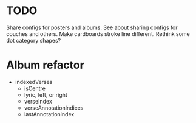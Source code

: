 # TODO
Share configs for posters and albums.
See about sharing configs for couches and others.
Make cardboards stroke line different.
Rethink some dot category shapes?

# Album refactor
* indexedVerses
    * isCentre
    * lyric, left, or right
    * verseIndex
    * verseAnnotationIndices
    * lastAnnotationIndex